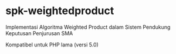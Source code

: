 # spk-weightedproduct

Implementasi Algoritma Weighted Product dalam Sistem Pendukung Keputusan Penjurusan SMA

Kompatibel untuk PHP lama (versi 5.0)
